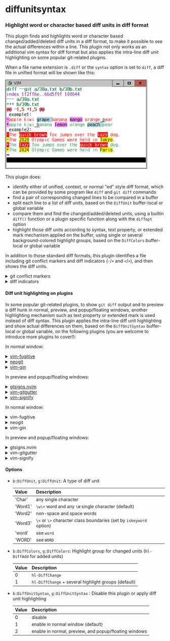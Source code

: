 # diffunitsyntax

### Highlight word or character based diff units in diff format

This plugin finds and highlights word or character based changed/added/deleted
diff units in a diff format, to make it possible to see the actual differences
within a line. This plugin not only works as an additional vim syntax for diff
format but also applies the intra-line diff unit highlighting on some popular
git-related plugins.

When a file name extension is `.diff` or the `syntax` option is set to `diff`,
a diff file in unified format will be shown like this:

![unified](images/unified.png)

This plugin does:
* identify either of unified, context, or normal "ed" style diff format, which
  can be provided by some program like `diff` and `git diff` commands
* find a pair of corresponding changed lines to be compared in a buffer
* split each line to a list of diff units, based on the `DiffUnit`
  buffer-local or global variable
* compare them and find the changed/added/deleted units, using a builtin
  `diff()` function or a plugin specific function along with the `diffopt`
  option
* highlight those diff units according to syntax, text property, or extended
  mark mechanism applied on the buffer, using single or several
  background-colored highlight groups, based on the `DiffColors` buffer-local
  or global variable

In addition to those standard diff formats, this plugin identifies a file
including git conflict markers and diff indicators (`-`/`+` and `<`/`>`),
and then shows the diff units.
 
<details>
<summary>git conflict markers</summary>

![gitconflict](images/gitconflict.png)
</details>
<details>
<summary>diff indicators</summary>

![diffindicator](images/diffindicator.png)
</details>

#### Diff unit highlighting on plugins

In some popular git-related plugins, to show `git diff` output and to preview
a diff hunk in normal, preview, and popup/floating windows, another
highlighting mechanism such as text property or extended mark is used instead
of diff syntax. This plugin applies the intra-line diff unit highlighting and
show actual differences on them, based on the `DiffUnitSyntax` buffer-local or
global variable, on the following plugins (you are welcome to introduce more
plugins to cover!):

In normal window:
<details>
<summary>
<a href="https://github.com/tpope/vim-fugitive">vim-fugitive</a>
</summary>
![fugitive](images/fugitive.png)
</details>
<details>
<summary>
<a href="https://github.com/NeogitOrg/neogit">neogit</a>
</summary>
![neogit](images/neogit.png)
</details>
<details>
<summary>
<a href="https://github.com/lambdalisue/vim-gin">vim-gin</a>
</summary>
![gin](images/gin.png)
</details>

In preview and popup/floating windows:
<details>
<summary>
<a href="https://github.com/lewis6991/gitsigns.nvim">gtsigns.nvim</a>
</summary>
![gitsigns](images/gitsigns.png)
</details>
<details>
<summary>
<a href="https://github.com/airblade/vim-gitgutter">vim-gitgutter</a>
</summary>
![gitgutter](images/gitgutter.png)
</details>
<details>
<summary>
<a href="https://github.com/mhinz/vim-signify">vim-signify</a>
</summary>
![signify](images/signify.png)
</details>

In normal window:
<details>
<summary>vim-fugitive</summary>

[vim-fugitive](https://github.com/tpope/vim-fugitive)<br>
![fugitive](images/fugitive.png)
</details>

<details>
<summary>neogit</summary>

[neogit](https://github.com/NeogitOrg/neogit)<br>
![neogit](images/neogit.png)
</details>

<details>
<summary>vim-gin</summary>

[vim-gin](https://github.com/lambdalisue/vim-gin)<br>
![gin](images/gin.png)
</details>

In preview and popup/floating windows:
<details>
<summary>gtsigns.nvim</summary>

[gitsigns.nvim](https://github.com/lewis6991/gitsigns.nvim)<br>
![gitsigns](images/gitsigns.png)
</details>

<details>
<summary>vim-gitgutter</summary>

[vim-gitgutter](https://github.com/airblade/vim-gitgutter)<br>
![gitgutter](images/gitgutter.png)
</details>

<details>
<summary>vim-signify</summary>

[vim-signify](https://github.com/mhinz/vim-signify)<br>
![signify](images/signify.png)
</details>

#### Options

* `b:DiffUnit`, `g:DiffUnit`: A type of diff unit

  | Value | Description |
  | --- | --- |
  | 'Char' | any single character |
  | 'Word1' | `\w\+` word and any `\W` single character (default) |
  | 'Word2' | non-space and space words |
  | 'Word3' | `\<` or `\>` character class boundaries (set by `iskeyword` option) |
  | 'word' | see `word` |
  | 'WORD' | see `WORD` |

* `b:DiffColors`, `g:DiffColors`: Highlight group for changed units (`hl-DiffAdd` for added units)

  | Value | Description |
  | --- | --- |
  | 0 | `hl-DiffChange` |
  | 1 | `hl-DiffChange` + several highlight groups (default) |

* `b:DiffUnitSyntax`, `g:DiffUnitSyntax` : Disable this plugin or apply diff unit highlighting

  | Value | Description |
  | --- | --- |
  | 0 | disable |
  | 1 | enable in normal window (default) |
  | 2 | enable in normal, preview, and popup/floating windows |
